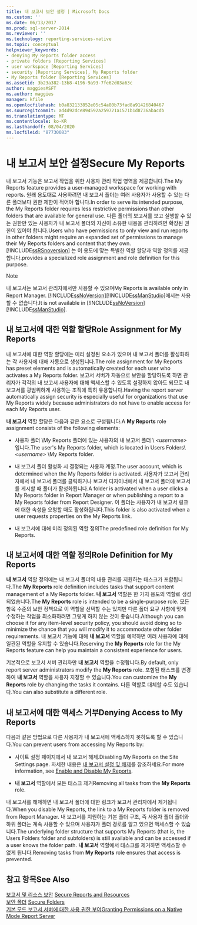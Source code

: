 ```yaml
---
title: 내 보고서 보안 설정 | Microsoft Docs
ms.custom: ''
ms.date: 06/13/2017
ms.prod: sql-server-2014
ms.reviewer: ''
ms.technology: reporting-services-native
ms.topic: conceptual
helpviewer_keywords:
- denying My Reports folder access
- private folders [Reporting Services]
- user workspace [Reporting Services]
- security [Reporting Services], My Reports folder
- My Reports folder [Reporting Services]
ms.assetid: 3b23a382-13b8-4196-9a93-7fe62d03a63c
author: maggiesMSFT
ms.author: maggies
manager: kfile
ms.openlocfilehash: b0a832133852e05c54a80b73fad8a91426840467
ms.sourcegitcommit: ad4d92dce894592a259721a1571b1d8736abacdb
ms.translationtype: MT
ms.contentlocale: ko-KR
ms.lasthandoff: 08/04/2020
ms.locfileid: "87730083"
---
```

# <a name="secure-my-reports"></a><span data-ttu-id="d3a79-102">내 보고서 보안 설정</span><span class="sxs-lookup"><span data-stu-id="d3a79-102">Secure My Reports</span></span>
  <span data-ttu-id="d3a79-103">내 보고서 기능은 보고서 작업을 위한 사용자 관리 작업 영역을 제공합니다.</span><span class="sxs-lookup"><span data-stu-id="d3a79-103">The My Reports feature provides a user-managed workspace for working with reports.</span></span> <span data-ttu-id="d3a79-104">원래 용도대로 사용하려면 내 보고서 폴더는 여러 사용자가 사용할 수 있는 다른 폴더보다 권한 제한이 적어야 합니다.</span><span class="sxs-lookup"><span data-stu-id="d3a79-104">In order to serve its intended purpose, the My Reports folder requires less restrictive permissions than other folders that are available for general use.</span></span> <span data-ttu-id="d3a79-105">다른 폴더의 보고서를 보고 실행할 수 있는 권한만 있는 사용자가 내 보고서 폴더와 자신이 소유한 내용을 관리하려면 확장된 권한이 있어야 합니다.</span><span class="sxs-lookup"><span data-stu-id="d3a79-105">Users who have permissions to only view and run reports in other folders might require an expanded set of permissions to manage their My Reports folders and content that they own.</span></span> [!INCLUDE[ssRSnoversion](../../includes/ssrsnoversion-md.md)] <span data-ttu-id="d3a79-106">는 이 용도에 맞는 특별한 역할 할당과 역할 정의를 제공합니다.</span><span class="sxs-lookup"><span data-stu-id="d3a79-106">provides a specialized role assignment and role definition for this purpose.</span></span>  
  
> [!NOTE]  
>  <span data-ttu-id="d3a79-107">내 보고서는 보고서 관리자에서만 사용할 수 있으며</span><span class="sxs-lookup"><span data-stu-id="d3a79-107">My Reports is available only in Report Manager.</span></span> <span data-ttu-id="d3a79-108">[!INCLUDE[ssNoVersion](../../includes/ssnoversion-md.md)][!INCLUDE[ssManStudio](../../includes/ssmanstudio-md.md)]에서는 사용할 수 없습니다.</span><span class="sxs-lookup"><span data-stu-id="d3a79-108">It is not available in [!INCLUDE[ssNoVersion](../../includes/ssnoversion-md.md)][!INCLUDE[ssManStudio](../../includes/ssmanstudio-md.md)].</span></span>  
  
## <a name="role-assignment-for-my-reports"></a><span data-ttu-id="d3a79-109">내 보고서에 대한 역할 할당</span><span class="sxs-lookup"><span data-stu-id="d3a79-109">Role Assignment for My Reports</span></span>  
 <span data-ttu-id="d3a79-110">내 보고서에 대한 역할 할당에는 미리 설정된 요소가 있으며 내 보고서 폴더를 활성화하는 각 사용자에 대해 자동으로 생성됩니다.</span><span class="sxs-lookup"><span data-stu-id="d3a79-110">The role assignment for My Reports has preset elements and is automatically created for each user who activates a My Reports folder.</span></span> <span data-ttu-id="d3a79-111">보고서 서버가 자동으로 보안을 할당하도록 하면 관리자가 각각의 내 보고서 사용자에 대해 액세스할 수 있도록 설정하지 않아도 되므로 내 보고서를 광범위하게 사용하는 조직에 특히 유용합니다.</span><span class="sxs-lookup"><span data-stu-id="d3a79-111">Having the report server automatically assign security is especially useful for organizations that use My Reports widely because administrators do not have to enable access for each My Reports user.</span></span>  
  
 <span data-ttu-id="d3a79-112">**내 보고서** 역할 할당은 다음과 같은 요소로 구성됩니다.</span><span class="sxs-lookup"><span data-stu-id="d3a79-112">A **My Reports** role assignment consists of the following elements:</span></span>  
  
-   <span data-ttu-id="d3a79-113">사용자 폴더 \My Reports 폴더에 있는 사용자의 내 보고서 폴더 \\ *\<username>* 입니다.</span><span class="sxs-lookup"><span data-stu-id="d3a79-113">The user's My Reports folder, which is located in Users Folders\\*\<username>* \My Reports folder.</span></span>  
  
-   <span data-ttu-id="d3a79-114">내 보고서 폴더 활성화 시 결정되는 사용자 계정.</span><span class="sxs-lookup"><span data-stu-id="d3a79-114">The user account, which is determined when the My Reports folder is activated.</span></span> <span data-ttu-id="d3a79-115">사용자가 보고서 관리자에서 내 보고서 폴더를 클릭하거나 보고서 디자이너에서 내 보고서 폴더에 보고서를 게시할 때 폴더가 활성화됩니다.</span><span class="sxs-lookup"><span data-stu-id="d3a79-115">A folder is activated when a user clicks a My Reports folder in Report Manager or when publishing a report to a My Reports folder from Report Designer.</span></span> <span data-ttu-id="d3a79-116">이 폴더는 사용자가 내 보고서 링크에 대한 속성을 요청할 때도 활성화됩니다.</span><span class="sxs-lookup"><span data-stu-id="d3a79-116">This folder is also activated when a user requests properties on the My Reports link.</span></span>  
  
-   <span data-ttu-id="d3a79-117">내 보고서에 대해 미리 정의된 역할 정의</span><span class="sxs-lookup"><span data-stu-id="d3a79-117">The predefined role definition for My Reports.</span></span>  
  
## <a name="role-definition-for-my-reports"></a><span data-ttu-id="d3a79-118">내 보고서에 대한 역할 정의</span><span class="sxs-lookup"><span data-stu-id="d3a79-118">Role Definition for My Reports</span></span>  
 <span data-ttu-id="d3a79-119">**내 보고서** 역할 정의에는 내 보고서 폴더의 내용 관리를 지원하는 태스크가 포함됩니다.</span><span class="sxs-lookup"><span data-stu-id="d3a79-119">The **My Reports** role definition includes tasks that support content management of a My Reports folder.</span></span> <span data-ttu-id="d3a79-120">**내 보고서** 역할은 한 가지 용도의 역할로 생성되었습니다.</span><span class="sxs-lookup"><span data-stu-id="d3a79-120">The **My Reports** role is intended to be a single-purpose role.</span></span> <span data-ttu-id="d3a79-121">모든 항목 수준의 보안 정책으로 이 역할을 선택할 수는 있지만 다른 폴더 요구 사항에 맞게 수정하는 작업을 최소화하려면 그렇게 하지 않는 것이 좋습니다.</span><span class="sxs-lookup"><span data-stu-id="d3a79-121">Although you can choose it for any item-level security policy, you should avoid doing so to minimize the chance that you will modify it to accommodate other folder requirements.</span></span> <span data-ttu-id="d3a79-122">내 보고서 기능에 대해 **내 보고서** 역할을 예약하면 여러 사용자에 대해 일관된 역할을 유지할 수 있습니다.</span><span class="sxs-lookup"><span data-stu-id="d3a79-122">Reserving the **My Reports** role for the My Reports feature can help you maintain a consistent experience for users.</span></span>  
  
 <span data-ttu-id="d3a79-123">기본적으로 보고서 서버 관리자만 **내 보고서** 역할을 수정합니다.</span><span class="sxs-lookup"><span data-stu-id="d3a79-123">By default, only report server administrators modify the **My Reports** role.</span></span> <span data-ttu-id="d3a79-124">포함된 태스크를 변경하여 **내 보고서** 역할을 사용자 지정할 수 있습니다.</span><span class="sxs-lookup"><span data-stu-id="d3a79-124">You can customize the **My Reports** role by changing the tasks it contains.</span></span> <span data-ttu-id="d3a79-125">다른 역할로 대체할 수도 있습니다.</span><span class="sxs-lookup"><span data-stu-id="d3a79-125">You can also substitute a different role.</span></span>  
  
## <a name="denying-access-to-my-reports"></a><span data-ttu-id="d3a79-126">내 보고서에 대한 액세스 거부</span><span class="sxs-lookup"><span data-stu-id="d3a79-126">Denying Access to My Reports</span></span>  
 <span data-ttu-id="d3a79-127">다음과 같은 방법으로 다른 사용자가 내 보고서에 액세스하지 못하도록 할 수 있습니다.</span><span class="sxs-lookup"><span data-stu-id="d3a79-127">You can prevent users from accessing My Reports by:</span></span>  
  
-   <span data-ttu-id="d3a79-128">사이트 설정 페이지에서 내 보고서 해제.</span><span class="sxs-lookup"><span data-stu-id="d3a79-128">Disabling My Reports on the Site Settings page.</span></span> <span data-ttu-id="d3a79-129">자세한 내용은 [내 보고서 설정 및 해제](../report-server/enable-and-disable-my-reports.md)를 참조하세요.</span><span class="sxs-lookup"><span data-stu-id="d3a79-129">For more information, see [Enable and Disable My Reports](../report-server/enable-and-disable-my-reports.md).</span></span>  
  
-   <span data-ttu-id="d3a79-130">**내 보고서** 역할에서 모든 태스크 제거</span><span class="sxs-lookup"><span data-stu-id="d3a79-130">Removing all tasks from the **My Reports** role.</span></span>  
  
 <span data-ttu-id="d3a79-131">내 보고서를 해제하면 내 보고서 폴더에 대한 링크가 보고서 관리자에서 제거됩니다.</span><span class="sxs-lookup"><span data-stu-id="d3a79-131">When you disable My Reports, the link to a My Reports folder is removed from Report Manager.</span></span> <span data-ttu-id="d3a79-132">내 보고서를 지원하는 기본 폴더 구조, 즉 사용자 폴더 폴더와 하위 폴더는 계속 사용할 수 있으며 사용자가 폴더 경로를 알고 있으면 액세스할 수 있습니다.</span><span class="sxs-lookup"><span data-stu-id="d3a79-132">The underlying folder structure that supports My Reports (that is, the Users Folders folder and subfolders) is still available and can be accessed if a user knows the folder path.</span></span> <span data-ttu-id="d3a79-133">**내 보고서** 역할에서 태스크를 제거하면 액세스할 수 없게 됩니다.</span><span class="sxs-lookup"><span data-stu-id="d3a79-133">Removing tasks from **My Reports** role ensures that access is prevented.</span></span>  
  
## <a name="see-also"></a><span data-ttu-id="d3a79-134">참고 항목</span><span class="sxs-lookup"><span data-stu-id="d3a79-134">See Also</span></span>  
 <span data-ttu-id="d3a79-135">[보고서 및 리소스 보안](secure-reports-and-resources.md) </span><span class="sxs-lookup"><span data-stu-id="d3a79-135">[Secure Reports and Resources](secure-reports-and-resources.md) </span></span>  
 <span data-ttu-id="d3a79-136">[보안 폴더](secure-folders.md) </span><span class="sxs-lookup"><span data-stu-id="d3a79-136">[Secure Folders](secure-folders.md) </span></span>  
 [<span data-ttu-id="d3a79-137">기본 모드 보고서 서버에 대한 사용 권한 부여</span><span class="sxs-lookup"><span data-stu-id="d3a79-137">Granting Permissions on a Native Mode Report Server</span></span>](granting-permissions-on-a-native-mode-report-server.md)  
  
  
